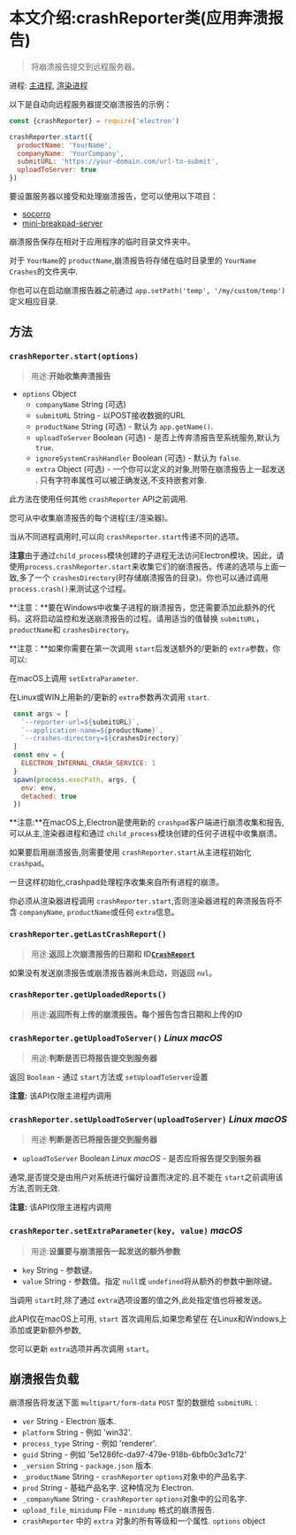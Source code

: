 # 本文介绍:crashReporter类(应用奔溃报告)

>将崩溃报告提交到远程服务器。

进程: [主进程](../glossary.md#main-process), [渲染进程](../glossary.md#renderer-process) 

以下是自动向远程服务器提交崩溃报告的示例：
```JavaScript
const {crashReporter} = require('electron')

crashReporter.start({
  productName: 'YourName',
  companyName: 'YourCompany',
  submitURL: 'https://your-domain.com/url-to-submit',
  uploadToServer: true
})
```

要设置服务器以接受和处理崩溃报告，您可以使用以下项目：

* [socorro](https://github.com/mozilla/socorro)
* [mini-breakpad-server](https://github.com/electron/mini-breakpad-server)

崩溃报告保存在相对于应用程序的临时目录文件夹中。

对于 `YourName`的 `productName`,崩溃报告将存储在临时目录里的 `YourName Crashes`的文件夹中.

你也可以在启动崩溃报告器之前通过 `app.setPath('temp', '/my/custom/temp')`定义相应目录.

## 方法

### `crashReporter.start(options)`
> 用途:**开始收集奔溃报告**

* `options` Object
  * `companyName` String (可选)
  * `submitURL` String - 以POST接收数据的URL
  * `productName` String (可选) -  默认为 `app.getName()`.
  * `uploadToServer` Boolean (可选) - 是否上传奔溃报告至系统服务,默认为 `true`.
  * `ignoreSystemCrashHandler` Boolean (可选) - 默认为 `false`.
  * `extra` Object (可选) - 一个你可以定义的对象,附带在崩溃报告上一起发送 . 只有字符串属性可以被正确发送,不支持嵌套对象.
  
此方法在使用任何其他 `crashReporter` API之前调用.

您可从中收集崩溃报告的每个进程(主/渲染器)。

当从不同进程调用时,可以向 `crashReporter.start`传递不同的选项。

 **注意**由于通过`child_process`模块创建的子进程无法访问Electron模块。因此，请使用`process.crashReporter.start`来收集它们的崩溃报告。传递的选项与上面一致,多了一个 `crashesDirectory`(时存储崩溃报告的目录)。你也可以通过调用`process.crash()`来测试这个过程。
 
**注意：**要在Windows中收集子进程的崩溃报告，您还需要添加此额外的代码。这将启动监控和发送崩溃报告的过程。请用适当的值替换 `submitURL`， `productName`和 `crashesDirectory`。

**注意：**如果你需要在第一次调用 `start`后发送额外的/更新的 `extra`参数，你可以:

在macOS上调用 `setExtraParameter`.

在Linux或WIN上用新的/更新的 `extra`参数再次调用 `start`.

```js
 const args = [
   `--reporter-url=${submitURL}`,
   `--application-name=${productName}`,
   `--crashes-directory=${crashesDirectory}`
 ]
 const env = {
   ELECTRON_INTERNAL_CRASH_SERVICE: 1
 }
 spawn(process.execPath, args, {
   env: env,
   detached: true
 })
```

 **注意:**在macOS上,Electron是使用新的 `crashpad`客户端进行崩溃收集和报告,可以从主,渲染器进程和通过 `child_process`模块创建的任何子进程中收集崩溃。

如果要启用崩溃报告,则需要使用 `crashReporter.start`从主进程初始化 `crashpad`。

一旦这样初始化,crashpad处理程序收集来自所有进程的崩溃。

你必须从渲染器进程调用 `crashReporter.start`,否则渲染器进程的奔溃报告将不含 `companyName`, `productName`或任何 `extra`信息。

### `crashReporter.getLastCrashReport()`
> 用途:**返回上次崩溃报告的日期和 ID[`CrashReport`](structures/crash-report.md)**

如果没有发送崩溃报告或崩溃报告器尚未启动，则返回 `nul`。

### `crashReporter.getUploadedReports()`
> 用途:**返回所有上传的崩溃报告。每个报告包含日期和上传的ID**

### `crashReporter.getUploadToServer()` _Linux_ _macOS_
> 用途:**判断是否已将报告提交到服务器**

返回 `Boolean` - 通过 `start`方法或 `setUploadToServer`设置

 **注意:** 该API仅限主进程内调用

### `crashReporter.setUploadToServer(uploadToServer)` _Linux_ _macOS_
> 用途:**判断是否已将报告提交到服务器**

* `uploadToServer` Boolean _Linux_ _macOS_ - 是否应将报告提交到服务器

通常,是否提交是由用户对系统进行偏好设置而决定的.且不能在 `start`之前调用该方法,否则无效.

 **注意:** 该API仅限主进程内调用

### `crashReporter.setExtraParameter(key, value)` _macOS_
> 用途:**设置要与崩溃报告一起发送的额外参数**

* `key` String  - 参数键。
* `value` String  - 参数值。指定 `null`或 `undefined`将从额外的参数中删除键。


当调用 `start`时,除了通过 `extra`选项设置的值之外,此处指定值也将被发送。

此API仅在macOS上可用, `start` 首次调用后,如果您希望在 在Linux和Windows上添加或更新额外参数,

您可以更新 `extra`选项并再次调用 `start`。

## 崩溃报告负载

崩溃报告将发送下面 `multipart/form-data` `POST` 型的数据给 `submitURL` :

* `ver` String - Electron 版本.
* `platform` String - 例如 'win32'.
* `process_type` String - 例如 'renderer'.
* `guid` String - 例如 '5e1286fc-da97-479e-918b-6bfb0c3d1c72'
* `_version` String - `package.json` 版本.
* `_productName` String - `crashReporter` `options`对象中的产品名字.
* `prod` String - 基础产品名字. 这种情况为 Electron.
* `_companyName` String - `crashReporter` `options`对象中的公司名字.
* `upload_file_minidump` File - `minidump` 格式的崩溃报告.
* `crashReporter` 中的 `extra` 对象的所有等级和一个属性.
  `options` object